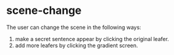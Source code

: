 # scene-change
The user can change the scene in the following ways:

1. make a secret sentence appear by clicking the original leafer.
2. add more leafers by clicking the gradient screen.
